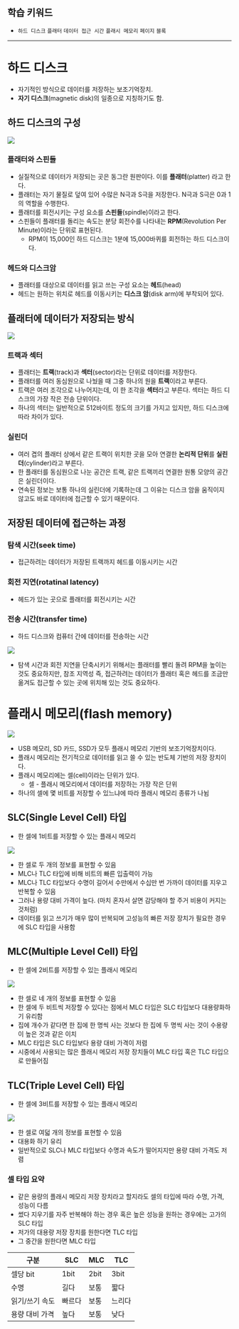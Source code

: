## 학습 키워드

- `하드 디스크` `플래터` `데이터 접근 시간` `플래시 메모리` `페이지` `블록`

---

# 하드 디스크

- 자기적인 방식으로 데이터를 저장하는 보조기억장치.
- **자기 디스크**(magnetic disk)의 일종으로 지칭하기도 함.

## 하드 디스크의 구성

![](/CS/hongong/img/하드디스크.png)

### 플래터와 스핀들

- 실질적으로 데이터가 저장되는 곳은 동그란 원판이다. 이를 **플래터**(platter) 라고 한다.
- 플래터는 자기 물질로 덮여 있어 수많은 N극과 S극을 저장한다. N극과 S극은 0과 1의 역할을 수행한다.
- 플래터를 회전시키는 구성 요소를 **스핀들**(spindle)이라고 한다.
- 스핀들이 플래터를 돌리는 속도는 분당 회전수를 나타내는 **RPM**(Revolution Per Minute)이라는 단위로 표현된다.
    - RPM이 15,000인 하드 디스크는 1분에 15,000바퀴를 회전하는 하드 디스크이다.

### 헤드와 디스크암

- 플래터를 대상으로 데이터를 읽고 쓰는 구성 요소는 **헤드**(head)
- 헤드는 원하는 위치로 헤드를 이동시키는 **디스크 암**(disk arm)에 부착되어 있다.

## 플래터에 데이터가 저장되는 방식

![](/CS/hongong/img/트랙_섹터_실린더.png)

### 트랙과 섹터

- 플래터는 **트랙**(track)과  **섹터**(sector)라는 단위로 데이터를 저장한다.
- 플래터를 여러 동심원으로 나눴을 때 그중 하나의 원을 **트랙**이라고 부른다.
- 트랙은 여러 조각으로 나누어지는데, 이 한 조각을 **섹터**라고 부른다. 섹터는 하드 디스크의 가장 작은 전송 단위이다.
- 하나의 섹터는 일반적으로 512바이트 정도의 크기를 가지고 있지만, 하드 디스크에 따라 차이가 있다.

### 실린더

- 여러 겹의 플래터 상에서 같은 트랙이 위치한 곳을 모아 연결한 **논리적 단위**를 **실린더**(cylinder)라고 부른다.
- 한 플래터를 동심원으로 나눈 공간은 트랙, 같은 트랙끼리 연결한 원통 모양의 공간은 실린더이다.
- 연속된 정보는 보통 하나의 실린더에 기록하는데 그 이유는 디스크 암을 움직이지 않고도 바로 데이터에 접근할 수 있기 때문이다.

## 저장된 데이터에 접근하는 과정

### 탐색 시간(seek time)

- 접근하려는 데이터가 저장된 트랙까지 헤드를 이동시키는 시간

### 회전 지연(rotatinal latency)

- 헤드가 있는 곳으로 플래터를 회전시키는 시간

### 전송 시간(transfer time)

- 하드 디스크와 컴퓨터 간에 데이터를 전송하는 시간

![](/CS/hongong/img/데이터_접근_과정.png)

- 탐색 시간과 회전 지연을 단축시키기 위해서는 플래터를 빨리 돌려 RPM을 높이는 것도 중요하지만, 참조 지역성 즉, 접근하려는 데이터가 플래터 혹은 헤드를 조금만 옮겨도 접근할 수 있는 곳에 위치해 있는 것도 중요하다.

# 플래시 메모리(flash memory)

![](/CS/hongong/img/플래시_메모리.png)

- USB 메모리, SD 카드, SSD가 모두 플래시 메모리 기반의 보조기억장치이다.
- 플래시 메모리는 전기적으로 데이터를 읽고 쓸 수 있는 반도체 기반의 저장 장치이다.
- 플래시 메모리에는 셀(cell)이라는 단위가 있다.
    - 셀 - 플래시 메모리에서 데이터를 저장하는 가장 작은 단위
- 하나의 셀에 몇 비트를 저장할 수 있느냐에 따라 플래시 메모리 종류가 나뉨

## SLC(Single Level Cell) 타입

- 한 셀에 1비트를 저장할 수 있는 플래시 메모리

![](/CS/hongong/img/SLC.png)

- 한 셀로 두 개의 정보를 표현할 수 있음
- MLC나 TLC 타입에 비해 비트의 빠른 입출력이 가능
- MLC나 TLC 타입보다 수명이 길어서 수만에서 수십만 번 가까이 데이터를 지우고 반복할 수 있음
- 그러나 용량 대비 가격이 높다. (마치 혼자서 살면 감당해야 할 주거 비용이 커지는 것처럼)
- 데이터를 읽고 쓰기가 매우 많이 반복되며 고성능의 빠른 저장 장치가 필요한 경우에 SLC 타입을 사용함

## MLC(Multiple Level Cell) 타입

- 한 셀에 2비트를 저장할 수 있는 플래시 메모리

![](/CS/hongong/img/MLC.png)

- 한 셀로 네 개의 정보를 표현할 수 있음
- 한 셀에 두 비트씩 저장할 수 있다는 점에서 MLC 타입은 SLC 타입보다 대용량화하기 유리함
- 집에 개수가 같다면 한 집에 한 명씩 사는 것보다 한 집에 두 명씩 사는 것이 수용량이 높은 것과 같은 이치
- MLC 타입은 SLC 타입보다 용량 대비 가격이 저렴
- 시중에서 사용되는 많은 플래시 메모리 저장 장치들이 MLC 타입 혹은 TLC 타입으로 만들어짐

## TLC(Triple Level Cell) 타입

- 한 셀에 3비트를 저장할 수 있는 플래시 메모리

![](/CS/hongong/img/TLC.png)

- 한 셀로 여덟 개의 정보를 표현할 수 있음
- 대용화 하기 유리
- 일반적으로 SLC나 MLC 타입보다 수명과 속도가 떨어지지만 용량 대비 가격도 저렴

### 셀 타입 요약

- 같은 용량의 플래시 메모리 저장 장치라고 할지라도  셀의 타입에 따라 수명, 가격, 성능이 다름
- 썼다 지우기를 자주 반복해야 하는 경우 혹은 높은 성능을 원하는 경우에는 고가의 SLC 타입
- 저가의 대용량 저장 장치를 원한다면 TLC 타입
- 그 중간을 원한다면 MLC 타입

| 구분 | SLC | MLC | TLC |
| --- | --- | --- | --- |
| 셀당 bit | 1bit | 2bit | 3bit |
| 수명 | 길다 | 보통 | 짧다 |
| 읽기/쓰기 속도 | 빠르다 | 보통 | 느리다 |
| 용량 대비 가격 | 높다 | 보통 | 낮다 |